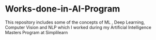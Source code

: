 # Works-done-in-AI-Program

This repository includes some of the concepts of  ML , Deep Learning, Computer Vision and NLP which I worked during my Artificial Intelligence Masters Program at Simplilearn
